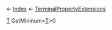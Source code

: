← [Index](Api-Index) ← [TerminalPropertyExtensions](Sandbox.ModAPI.Interfaces.TerminalPropertyExtensions)

[T]() GetMininum<T><[T]()>()